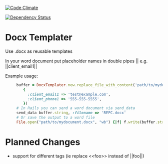 [![Code Climate](https://codeclimate.com/github/BaseCampOps/docx_templater.png)](https://codeclimate.com/github/BaseCampOps/docx_templater)

[![Dependency Status](https://gemnasium.com/BaseCampOps/docx_templater.png)](https://gemnasium.com/BaseCampOps/docx_templater)

Docx Templater
==============

Use .docx as reusable templates

In your word document put placeholder names in double pipes || e.g. ||client_email1||
   
Example usage:
```ruby
     buffer = DocxTemplater.new.replace_file_with_content('path/to/mydocument.docx',
        {
          :client_email1 => 'test@example.com',
          :client_phone1 => '555-555-5555',
        })
     # In Rails you can send a word document via send_data
     send_data buffer.string, :filename => 'REPC.docx'
     # Or save the output to a word file
     File.open("path/to/mydocument.docx", "wb") {|f| f.write(buffer.string) }
```

Planned Changes
===============

* support for different tags (ie replace &lt;&lt;foo&gt;&gt; instead of ||foo||)
